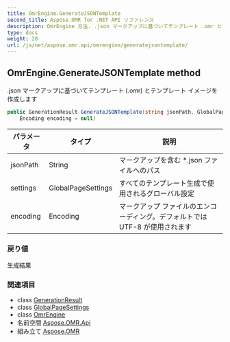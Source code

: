 ```yaml
---
title: OmrEngine.GenerateJSONTemplate
second_title: Aspose.OMR for .NET API リファレンス
description: OmrEngine 方法. .json マークアップに基づいてテンプレート .omr とテンプレート イメージを作成します
type: docs
weight: 20
url: /ja/net/aspose.omr.api/omrengine/generatejsontemplate/
---
```

## OmrEngine.GenerateJSONTemplate method

.json マークアップに基づいてテンプレート (.omr) とテンプレート イメージを作成します

```csharp
public GenerationResult GenerateJSONTemplate(string jsonPath, GlobalPageSettings settings = null, 
    Encoding encoding = null)
```

| パラメータ | タイプ | 説明 |
| --- | --- | --- |
| jsonPath | String | マークアップを含む *.json ファイルへのパス |
| settings | GlobalPageSettings | すべてのテンプレート生成で使用されるグローバル設定 |
| encoding | Encoding | マークアップ ファイルのエンコーディング。デフォルトでは UTF-8 が使用されます |

### 戻り値

生成結果

### 関連項目

* class [GenerationResult](../../../aspose.omr.generation/generationresult/)
* class [GlobalPageSettings](../../../aspose.omr.generation/globalpagesettings/)
* class [OmrEngine](../)
* 名前空間 [Aspose.OMR.Api](../../omrengine/)
* 組み立て [Aspose.OMR](../../../)


